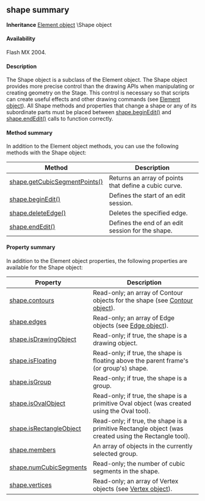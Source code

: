## shape summary

**Inheritance** [Element object](#_bookmark374) \Shape object

#### Availability

Flash MX 2004.

#### Description

The Shape object is a subclass of the Element object. The Shape object provides more precise control than the drawing APIs when manipulating or creating geometry on the Stage. This control is necessary so that scripts can create useful effects and other drawing commands (see [Element object](#_bookmark374)).
All Shape methods and properties that change a shape or any of its subordinate parts must be placed between
[shape.beginEdit()](#shape.beginEdit()) and [shape.endEdit()](#_bookmark812) calls to function correctly.

#### Method summary

In addition to the Element object methods, you can use the following methods with the Shape object:

| **Method**                                     | **Description**                                       |
|------------------------------------------------|-------------------------------------------------------|
| [shape.getCubicSegmentPoints()](#_bookmark813) | Returns an array of points that define a cubic curve. |
| [shape.beginEdit()](#shape.beginEdit())        | Defines the start of an edit session.                 |
| [shape.deleteEdge()](#_bookmark810)            | Deletes the specified edge.                           |
| [shape.endEdit()](#_bookmark812)               | Defines the end of an edit session for the shape.     |

#### Property summary

In addition to the Element object properties, the following properties are available for the Shape object:

| **Property**                             | **Description**                                                                                       |
|------------------------------------------|-------------------------------------------------------------------------------------------------------|
| [shape.contours](#_bookmark809)          | Read-only; an array of Contour objects for the shape (see [Contour object](#_bookmark109)).           |
| [shape.edges](#_bookmark811)             | Read-only; an array of Edge objects (see [Edge object](#_bookmark362)).                               |
| [shape.isDrawingObject](#_bookmark815)   | Read-only; if true, the shape is a drawing object.                                                    |
| [shape.isFloating](#_bookmark817)        | Read-only; if true, the shape is floating above the parent frame's (or group's) shape.                |
| [shape.isGroup](#_bookmark818)           | Read-only; if true, the shape is a group.                                                             |
| [shape.isOvalObject](#_bookmark819)      | Read-only; if true, the shape is a primitive Oval object (was created using the Oval tool).           |
| [shape.isRectangleObject](#_bookmark821) | Read-only; if true, the shape is a primitive Rectangle object (was created using the Rectangle tool). |
| [shape.members](#_bookmark823)           | An array of objects in the currently selected group.                                                  |
| [shape.numCubicSegments](#_bookmark824)  | Read-only; the number of cubic segments in the shape.                                                 |
| [shape.vertices](#_bookmark825)          | Read-only; an array of Vertex objects (see [Vertex object](#_bookmark1133)).                          |

<span id="shape.beginEdit()" class="anchor"></span>

